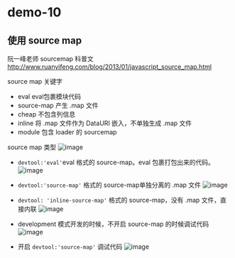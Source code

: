 # demo-10

## 使用 source map

阮一峰老师 sourcemap 科普文
http://www.ruanyifeng.com/blog/2013/01/javascript_source_map.html

source map 关键字
- eval eval包裹模块代码
- source-map 产生 .map 文件
- cheap 不包含列信息
- inline 将 .map 文件作为 DataURI 嵌入，不单独生成 .map 文件
- module 包含 loader 的 sourcemap

source map 类型
![image](https://user-images.githubusercontent.com/20458239/79780880-314d9d00-836f-11ea-9228-12d8b6b5ca6f.png)

- `devtool:'eval'`eval 格式的 source-map。eval 包裹打包出来的代码。
![image](https://user-images.githubusercontent.com/20458239/79781196-b0db6c00-836f-11ea-8bc0-e4de7456130e.png)

- `devtool:'source-map'`  格式的 source-map单独分离的 .map 文件
![image](https://user-images.githubusercontent.com/20458239/79832537-38f75b00-83dc-11ea-89cc-bbb9841956e3.png)

- `devtool: 'inline-source-map'` 格式的 source-map，没有 .map 文件，直接内联
![image](https://user-images.githubusercontent.com/20458239/79834490-bcff1200-83df-11ea-89bc-208cdd262686.png)

- development 模式开发的时候，不开启 source-map 的时候调试代码
![image](https://user-images.githubusercontent.com/20458239/79851164-86cd8c80-83f7-11ea-8367-24404aa8c08b.png)

- 开启 `devtool:'source-map'` 调试代码
![image](https://user-images.githubusercontent.com/20458239/79851384-d01ddc00-83f7-11ea-9a46-743532c4b863.png)